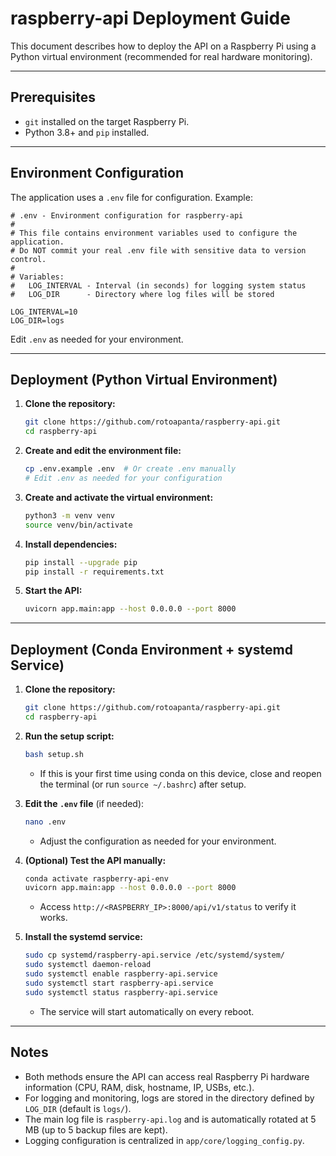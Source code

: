 # raspberry-api Deployment Guide

This document describes how to deploy the API on a Raspberry Pi using a Python virtual environment (recommended for real hardware monitoring).

---

## Prerequisites
- `git` installed on the target Raspberry Pi.
- Python 3.8+ and `pip` installed.

---

## Environment Configuration

The application uses a `.env` file for configuration. Example:

```
# .env - Environment configuration for raspberry-api
#
# This file contains environment variables used to configure the application.
# Do NOT commit your real .env file with sensitive data to version control.
#
# Variables:
#   LOG_INTERVAL - Interval (in seconds) for logging system status
#   LOG_DIR      - Directory where log files will be stored

LOG_INTERVAL=10
LOG_DIR=logs
```

Edit `.env` as needed for your environment.

---

## Deployment (Python Virtual Environment)

1. **Clone the repository:**
   ```bash
   git clone https://github.com/rotoapanta/raspberry-api.git
   cd raspberry-api
   ```

2. **Create and edit the environment file:**
   ```bash
   cp .env.example .env  # Or create .env manually
   # Edit .env as needed for your configuration
   ```

3. **Create and activate the virtual environment:**
   ```bash
   python3 -m venv venv
   source venv/bin/activate
   ```

4. **Install dependencies:**
   ```bash
   pip install --upgrade pip
   pip install -r requirements.txt
   ```

5. **Start the API:**
   ```bash
   uvicorn app.main:app --host 0.0.0.0 --port 8000
   ```

---

## Deployment (Conda Environment + systemd Service)

1. **Clone the repository:**
   ```bash
   git clone https://github.com/rotoapanta/raspberry-api.git
   cd raspberry-api
   ```

2. **Run the setup script:**
   ```bash
   bash setup.sh
   ```
   - If this is your first time using conda on this device, close and reopen the terminal (or run `source ~/.bashrc`) after setup.

3. **Edit the `.env` file** (if needed):
   ```bash
   nano .env
   ```
   - Adjust the configuration as needed for your environment.

4. **(Optional) Test the API manually:**
   ```bash
   conda activate raspberry-api-env
   uvicorn app.main:app --host 0.0.0.0 --port 8000
   ```
   - Access `http://<RASPBERRY_IP>:8000/api/v1/status` to verify it works.

5. **Install the systemd service:**
   ```bash
   sudo cp systemd/raspberry-api.service /etc/systemd/system/
   sudo systemctl daemon-reload
   sudo systemctl enable raspberry-api.service
   sudo systemctl start raspberry-api.service
   sudo systemctl status raspberry-api.service
   ```
   - The service will start automatically on every reboot.

---

## Notes
- Both methods ensure the API can access real Raspberry Pi hardware information (CPU, RAM, disk, hostname, IP, USBs, etc.).
- For logging and monitoring, logs are stored in the directory defined by `LOG_DIR` (default is `logs/`).
- The main log file is `raspberry-api.log` and is automatically rotated at 5 MB (up to 5 backup files are kept).
- Logging configuration is centralized in `app/core/logging_config.py`.
